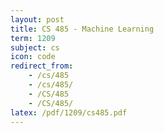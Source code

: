 ```yaml
---
layout: post
title: CS 485 - Machine Learning
term: 1209
subject: cs
icon: code
redirect_from:
    - /cs/485
    - /cs/485/
    - /CS/485
    - /CS/485/
latex: /pdf/1209/cs485.pdf
---
```

